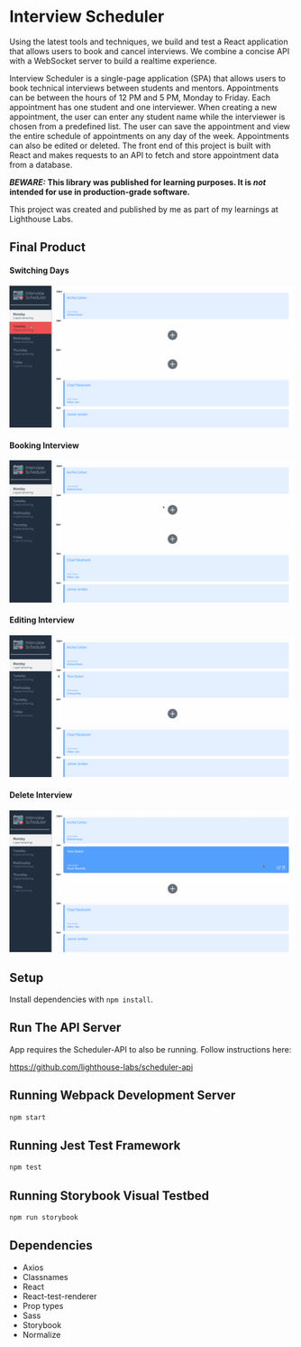 # Interview Scheduler

Using the latest tools and techniques, we build and test a React application that allows users to book and cancel interviews. We combine a concise API with a WebSocket server to build a realtime experience.

Interview Scheduler is a single-page application (SPA) that allows users to book technical interviews between students and mentors. Appointments can be between the hours of 12 PM and 5 PM, Monday to Friday. Each appointment has one student and one interviewer. When creating a new appointment, the user can enter any student name while the interviewer is chosen from a predefined list. The user can save the appointment and view the entire schedule of appointments on any day of the week. Appointments can also be edited or deleted. The front end of this project is built with React and makes requests to an API to fetch and store appointment data from a database.

**_BEWARE:_ This library was published for learning purposes. It is _not_ intended for use in production-grade software.**

This project was created and published by me as part of my learnings at Lighthouse Labs.
## Final Product

#### Switching Days
!["Switching days dynamically displays interviews for selected day."](https://github.com/campbell46/scheduler/blob/master/docs/SelectDay.gif?raw=true)

#### Booking Interview
!["Booking an interview and seeing it display upon saving."](https://github.com/campbell46/scheduler/blob/master/docs/BookInterview.gif?raw=true)

#### Editing Interview
!["Editting an interview and seeing it change upon saving."](https://github.com/campbell46/scheduler/blob/master/docs/EditInterview.gif?raw=true)

#### Delete Interview
!["Deleting an interview and seeing it removed upon saving."](https://github.com/campbell46/scheduler/blob/master/docs/DeleteInterview.gif?raw=true)


## Setup

Install dependencies with `npm install`.

## Run The API Server

App requires the Scheduler-API to also be running. 
Follow instructions here:

https://github.com/lighthouse-labs/scheduler-api

## Running Webpack Development Server

```sh
npm start
```

## Running Jest Test Framework

```sh
npm test
```

## Running Storybook Visual Testbed

```sh
npm run storybook
```

## Dependencies

- Axios
- Classnames
- React
- React-test-renderer
- Prop types
- Sass
- Storybook
- Normalize